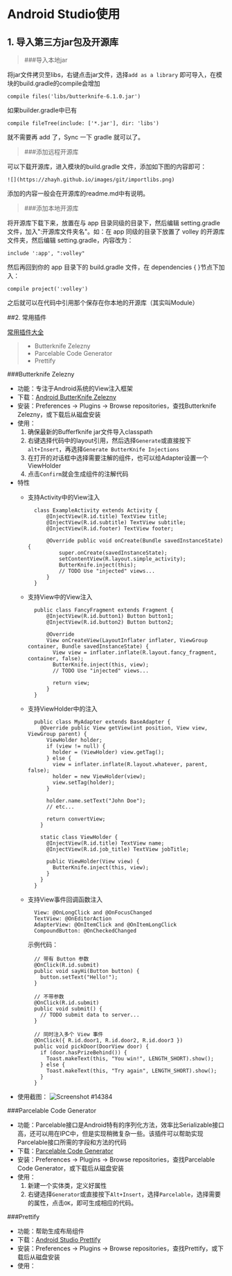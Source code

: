 # Android Studio使用

## 1. 导入第三方jar包及开源库

> ###导入本地jar

将jar文件拷贝至libs，右键点击jar文件，选择`add as a library` 即可导入，在模块的build.gradle的compile会增加

	compile files('libs/butterknife-6.1.0.jar')

如果builder.gradle中已有

	compile fileTree(include: ['*.jar'], dir: 'libs')

就不需要再 add 了，Sync 一下 gradle 就可以了。

> ###添加远程开源库

可以下载开源库，进入模块的build.gradle 文件，添加如下图的内容即可：

 	![](https://zhayh.github.io/images/git/importlibs.png)

添加的内容一般会在开源库的readme.md中有说明。

> ###添加本地开源库

将开源库下载下来，放置在与 app 目录同级的目录下，然后编辑 setting.gradle 文件，加入":开源库文件夹名"。如：在 app 同级的目录下放置了 volley 的开源库文件夹，然后编辑  setting.gradle，内容改为：

	include ':app', ":volley"

然后再回到你的 app 目录下的 build.gradle 文件，在 dependencies { }节点下加入：

	compile project(':volley')

之后就可以在代码中引用那个保存在你本地的开源库（其实叫Module）


##2. 常用插件

[常用插件大全](https://plugins.jetbrains.com/?androidstudio)

> * Butterknife Zelezny
> * Parcelable Code Generator
> * Prettify  

###Butterknife Zelezny  
- 功能：专注于Android系统的View注入框架
- 下载：[Android ButterKnife Zelezny](https://plugins.jetbrains.com/plugin/7369?pr=androidstudio)   
- 安装：Preferences -> Plugins -> Browse repositories，查找Butterknife Zelezny，或下载后从磁盘安装    
- 使用：  
	1. 确保最新的Bufferfknife jar文件导入classpath  
	2. 右键选择代码中的layout引用，然后选择`Generate`或直接按下`alt+Insert`，再选择`Generate ButterKnife Injections`
	3. 在打开的对话框中选择需要注解的组件，也可以给Adapter设置一个ViewHolder
	4. 点击`Confirm`就会生成组件的注解代码
- 特性
	- 支持Activity中的View注入
	
			class ExampleActivity extends Activity {
				@InjectView(R.id.title) TextView title;
				@InjectView(R.id.subtitle) TextView subtitle;
				@InjectView(R.id.footer) TextView footer;
	
				@Override public void onCreate(Bundle savedInstanceState) {
	  				super.onCreate(savedInstanceState);
	  				setContentView(R.layout.simple_activity);
	  				ButterKnife.inject(this);
	  				// TODO Use "injected" views...
				}
			}

	- 支持View中的View注入
	
			public class FancyFragment extends Fragment {
				@InjectView(R.id.button1) Button button1;
				@InjectView(R.id.button2) Button button2;
				
				@Override
				View onCreateView(LayoutInflater inflater, ViewGroup container, Bundle savedInstanceState) {
				  View view = inflater.inflate(R.layout.fancy_fragment, container, false);
				  ButterKnife.inject(this, view);
				  // TODO Use "injected" views...

				  return view;
				}
			}

	- 支持ViewHolder中的注入
	
			public class MyAdapter extends BaseAdapter {
			  @Override public View getView(int position, View view, ViewGroup parent) {
			    ViewHolder holder;
			    if (view != null) {
			      holder = (ViewHolder) view.getTag();
			    } else {
			      view = inflater.inflate(R.layout.whatever, parent, false);
			      holder = new ViewHolder(view);
			      view.setTag(holder);
			    }
			
			    holder.name.setText("John Doe");
			    // etc...
			
			    return convertView;
			  }
			
			  static class ViewHolder {
			    @InjectView(R.id.title) TextView name;
			    @InjectView(R.id.job_title) TextView jobTitle;
			
			    public ViewHolder(View view) {
			      ButterKnife.inject(this, view);
			    }
			  }
			}

	- 支持View事件回调函数注入
	
			View: @OnLongClick and @OnFocusChanged  
			TextView: @OnEditorAction  
			AdapterView: @OnItemClick and @OnItemLongClick  
			CompoundButton: @OnCheckedChanged  

		示例代码：

			// 带有 Button 参数
			@OnClick(R.id.submit)
			public void sayHi(Button button) {
			  button.setText("Hello!");
			}
			
			// 不带参数
			@OnClick(R.id.submit)
			public void submit() {
			  // TODO submit data to server...
			}
			
			// 同时注入多个 View 事件
			@OnClick({ R.id.door1, R.id.door2, R.id.door3 })
			public void pickDoor(DoorView door) {
			  if (door.hasPrizeBehind()) {
			    Toast.makeText(this, "You win!", LENGTH_SHORT).show();
			  } else {
			    Toast.makeText(this, "Try again", LENGTH_SHORT).show();
			  }
			}
 - 使用截图：
		<img alt="Screenshot #14384" onclick="showImage('http:\/\/plugins.jetbrains.com\/files\/7369\/screenshot_14384.png')" src="http://plugins.jetbrains.com/files/7369/screenshot_14384.png" border="0">


###Parcelable Code Generator

- 功能：Parcelable接口是Android特有的序列化方法，效率比Serializable接口高，还可以用在IPC中，但是实现稍微复杂一些。该插件可以帮助实现Parcelable接口所需的字段和方法的代码
- 下载：[Parcelable Code Generator](https://plugins.jetbrains.com/plugin/7332?pr=androidstudio)   
- 安装：Preferences -> Plugins -> Browse repositories，查找Parcelable Code Generator，或下载后从磁盘安装  
- 使用：  
	1. 新建一个实体类，定义好属性
	2. 右键选择`Generator`或直接按下`Alt+Insert`，选择`Parcelable`，选择需要的属性，点击`OK`，即可生成相应的代码。

###Prettify

- 功能：帮助生成布局组件
- 下载：[Android Studio Prettify](https://plugins.jetbrains.com/plugin/7405?pr=androidstudio)   
- 安装：Preferences -> Plugins -> Browse repositories，查找Prettify，或下载后从磁盘安装  
- 使用：  
	